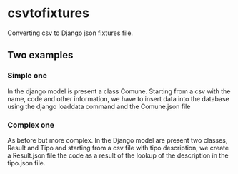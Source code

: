 # csvtofixtures
Converting csv to Django json fixtures file.
## Two examples

### Simple one
 
In the django model is present a class Comune.
 Starting from a csv with the name, code and other information, we have to insert data into the database using the django loaddata command and the Comune.json file
 
### Complex one
As before but more complex.
In the Django model are present two classes, Result and Tipo and starting from a csv file with tipo description, we create a Result.json file the code as a result of the lookup of the description in the tipo.json file.





